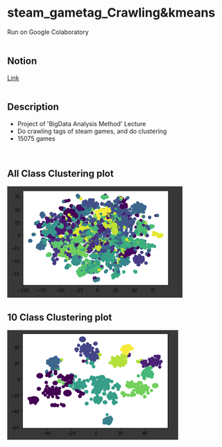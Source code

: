 # steam_gametag_Crawling&kmeans
Run on Google Colaboratory
<br>
<br>

## Notion
[Link](https://www.notion.so/bearhunter49/K-means-d6d1b8a03ab1432e8dcb457d3e6ada01)
<br>
<br>

## Description
- Project of 'BigData Analysis Method' Lecture
- Do crawling tags of steam games, and do clustering
- 15075 games
<br>

## All Class Clustering plot

<img src="https://github.com/BearHunter49/steam_gametag_kmeans/blob/master/img/Entire_class.png?raw=true">
<br>

## 10 Class Clustering plot

<img src="https://github.com/BearHunter49/steam_gametag_kmeans/blob/master/img/10_class.png?raw=true">
